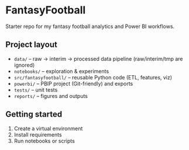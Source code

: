# FantasyFootball

Starter repo for my fantasy football analytics and Power BI workflows.

## Project layout
- `data/` – raw → interim → processed data pipeline (raw/interim/tmp are ignored)
- `notebooks/` – exploration & experiments
- `src/fantasyfootball/` – reusable Python code (ETL, features, viz)
- `powerbi/` – PBIP project (Git-friendly) and exports
- `tests/` – unit tests
- `reports/` – figures and outputs

## Getting started
1) Create a virtual environment  
2) Install requirements  
3) Run notebooks or scripts

